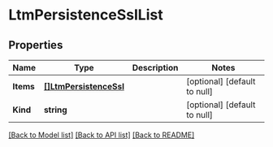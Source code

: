 # LtmPersistenceSslList

## Properties
Name | Type | Description | Notes
------------ | ------------- | ------------- | -------------
**Items** | [**[]LtmPersistenceSsl**](ltm_persistence_ssl.md) |  | [optional] [default to null]
**Kind** | **string** |  | [optional] [default to null]

[[Back to Model list]](../README.md#documentation-for-models) [[Back to API list]](../README.md#documentation-for-api-endpoints) [[Back to README]](../README.md)


